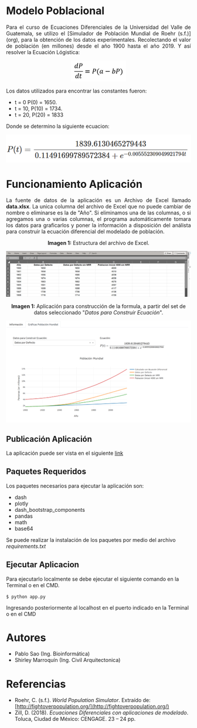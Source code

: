# Modelo Poblacional
<p align ="justify">
Para el curso de Ecuaciones Diferenciales de la Universidad del Valle de Guatemala, se utilizo el [Simulador de Población Mundial de Roehr (s.f.)](org), para la obtención de los datos experimentales. Recolectando el valor de población (en millones) desde el año 1900 hasta el año 2019. Y así resolver la Ecuación Lógistica:
</p>
           
<p align="center">
  <img src="img/ecuacion_logistica.png"></img>
</p>

Los datos utilizados para encontrar las constantes fueron: 
 * t = 0  P(0) = 1650.
 * t = 10, P(10) = 1734. 
 * t = 20, P(20) = 1833

Donde se determino la siguiente ecuacion:

<p align="center">
  <img src="img/ecuacion_resuleta.png"></img>
</p>

# Funcionamiento Aplicación
<p align ="justify">
La fuente de datos de la aplicación es un Archivo de Excel llamado <b>data.xlsx</b>. La unica columna del archivo de Excel que no puede cambiar de nombre o eliminarse es la de "Año". Si eliminamos una de las columnas, o si agregamos una o varias columnas, el programa automáticamente tomara los datos para graficarlos y poner la información a disposición del análista para construir la ecuación diferencial del modelado de población.
</p>

<p align="center">
  <b>Imagen 1:</b> Estructura del archivo de Excel. 

  <img src="img/archivo_excel.png"></img>
</p>


<p align="center">
  <b> Imagen 1:</b> Aplicación para construcción de la formula, a partir del set de datos seleccionado "<i>Datos para Construir Ecuación</i>". 

  <img src="img/vista_aplicacion.png"></img>
</p>

## Publicación Aplicación
La aplicación puede ser vista en el siguiente [link](https://uvg-ed-modelo-poblacional.herokuapp.com/)

## Paquetes Requeridos
Los paquetes necesarios para ejecutar la aplicación son:
* dash
* plotly
* dash_bootstrap_components
* pandas
* math
* base64

Se puede realizar la instalación de los paquetes por medio del archivo *requirements.txt*

## Ejecutar Aplicacion

Para ejecutarlo localmente se debe ejecutar el siguiente comando en la Terminal o en el CMD.

```console
$ python app.py
```

Ingresando posteriormente al localhost en el puerto indicado en la Terminal o en el CMD

# Autores
* Pablo Sao (Ing. Bioinformática)
* Shirley Marroquín (Ing. Civil Arquitectonica)

# Referencias
* Roehr, C. (s.f.). *World Population Simulator*. Extraído de: [http://fightoverpopulation.org/](http://fightoverpopulation.org/)
* Zill, D. (2018). *Ecuaciones Diferenciales con aplicaciones de modelado*. Toluca, Ciudad de México: CENGAGE. 23 – 24 pp.
